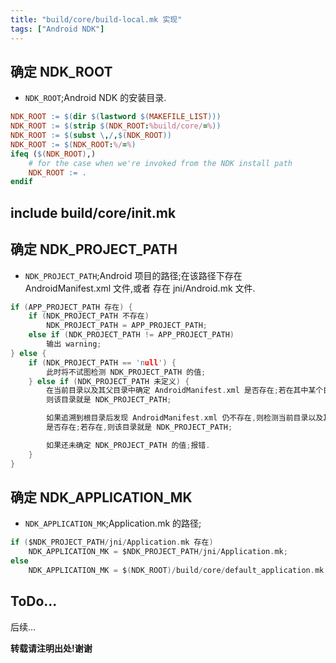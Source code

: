 ```yaml
---
title: "build/core/build-local.mk 实现"
tags: ["Android NDK"]
---
```


## 确定 NDK_ROOT

*   `NDK_ROOT`;Android NDK 的安装目录.

```makefile
NDK_ROOT := $(dir $(lastword $(MAKEFILE_LIST)))
NDK_ROOT := $(strip $(NDK_ROOT:%build/core/=%))
NDK_ROOT := $(subst \,/,$(NDK_ROOT))
NDK_ROOT := $(NDK_ROOT:%/=%)
ifeq ($(NDK_ROOT),)
    # for the case when we're invoked from the NDK install path
    NDK_ROOT := .
endif
```

## include build/core/init.mk

## 确定 NDK_PROJECT_PATH

*   `NDK_PROJECT_PATH`;Android 项目的路径;在该路径下存在 AndroidManifest.xml 文件,或者
    存在 jni/Android.mk 文件.

```c
if (APP_PROJECT_PATH 存在) {
    if (NDK_PROJECT_PATH 不存在)
        NDK_PROJECT_PATH = APP_PROJECT_PATH;
    else if (NDK_PROJECT_PATH != APP_PROJECT_PATH)
        输出 warning;
} else {
    if (NDK_PROJECT_PATH == 'null') {
        此时将不试图检测 NDK_PROJECT_PATH 的值;
    } else if (NDK_PROJECT_PATH 未定义) {
        在当前目录以及其父目录中确定 AndroidManifest.xml 是否存在;若在其中某个目录中找到该文件,
        则该目录就是 NDK_PROJECT_PATH;

        如果追溯到根目录后发现 AndroidManifest.xml 仍不存在,则检测当前目录以及其父目录确定 jni/Android.mk
        是否存在;若存在,则该目录就是 NDK_PROJECT_PATH;

        如果还未确定 NDK_PROJECT_PATH 的值;报错.
    }
}
```

## 确定 NDK_APPLICATION_MK

*   `NDK_APPLICATION_MK`;Application.mk 的路径;

```c
if ($NDK_PROJECT_PATH/jni/Application.mk 存在)
    NDK_APPLICATION_MK = $NDK_PROJECT_PATH/jni/Application.mk;
else
    NDK_APPLICATION_MK = $(NDK_ROOT)/build/core/default_application.mk;
```

## ToDo...

后续...



**转载请注明出处!谢谢**
